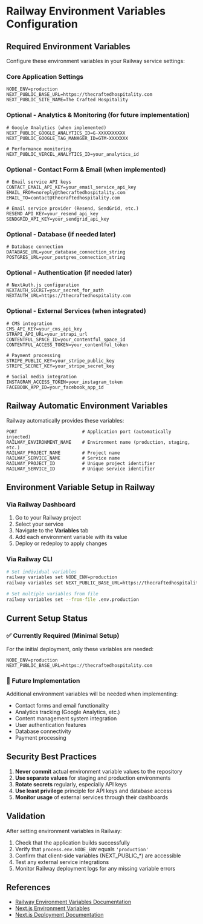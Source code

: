 # Railway Environment Variables Configuration

## Required Environment Variables

Configure these environment variables in your Railway service settings:

### Core Application Settings

```env
NODE_ENV=production
NEXT_PUBLIC_BASE_URL=https://thecraftedhospitality.com
NEXT_PUBLIC_SITE_NAME=The Crafted Hospitality
```

### Optional - Analytics & Monitoring (for future implementation)

```env
# Google Analytics (when implemented)
NEXT_PUBLIC_GOOGLE_ANALYTICS_ID=G-XXXXXXXXXX
NEXT_PUBLIC_GOOGLE_TAG_MANAGER_ID=GTM-XXXXXXX

# Performance monitoring
NEXT_PUBLIC_VERCEL_ANALYTICS_ID=your_analytics_id
```

### Optional - Contact Form & Email (when implemented)

```env
# Email service API keys
CONTACT_EMAIL_API_KEY=your_email_service_api_key
EMAIL_FROM=noreply@thecraftedhospitality.com
EMAIL_TO=contact@thecraftedhospitality.com

# Email service provider (Resend, SendGrid, etc.)
RESEND_API_KEY=your_resend_api_key
SENDGRID_API_KEY=your_sendgrid_api_key
```

### Optional - Database (if needed later)

```env
# Database connection
DATABASE_URL=your_database_connection_string
POSTGRES_URL=your_postgres_connection_string
```

### Optional - Authentication (if needed later)

```env
# NextAuth.js configuration
NEXTAUTH_SECRET=your_secret_for_auth
NEXTAUTH_URL=https://thecraftedhospitality.com
```

### Optional - External Services (when integrated)

```env
# CMS integration
CMS_API_KEY=your_cms_api_key
STRAPI_API_URL=your_strapi_url
CONTENTFUL_SPACE_ID=your_contentful_space_id
CONTENTFUL_ACCESS_TOKEN=your_contentful_token

# Payment processing
STRIPE_PUBLIC_KEY=your_stripe_public_key
STRIPE_SECRET_KEY=your_stripe_secret_key

# Social media integration
INSTAGRAM_ACCESS_TOKEN=your_instagram_token
FACEBOOK_APP_ID=your_facebook_app_id
```

## Railway Automatic Environment Variables

Railway automatically provides these variables:

```env
PORT                        # Application port (automatically injected)
RAILWAY_ENVIRONMENT_NAME    # Environment name (production, staging, etc.)
RAILWAY_PROJECT_NAME        # Project name
RAILWAY_SERVICE_NAME        # Service name
RAILWAY_PROJECT_ID          # Unique project identifier
RAILWAY_SERVICE_ID          # Unique service identifier
```

## Environment Variable Setup in Railway

### Via Railway Dashboard

1. Go to your Railway project
2. Select your service
3. Navigate to the **Variables** tab
4. Add each environment variable with its value
5. Deploy or redeploy to apply changes

### Via Railway CLI

```bash
# Set individual variables
railway variables set NODE_ENV=production
railway variables set NEXT_PUBLIC_BASE_URL=https://thecraftedhospitality.com

# Set multiple variables from file
railway variables set --from-file .env.production
```

## Current Setup Status

### ✅ Currently Required (Minimal Setup)

For the initial deployment, only these variables are needed:

```env
NODE_ENV=production
NEXT_PUBLIC_BASE_URL=https://thecraftedhospitality.com
```

### 🚧 Future Implementation

Additional environment variables will be needed when implementing:

- Contact forms and email functionality
- Analytics tracking (Google Analytics, etc.)
- Content management system integration
- User authentication features
- Database connectivity
- Payment processing

## Security Best Practices

1. **Never commit** actual environment variable values to the repository
2. **Use separate values** for staging and production environments
3. **Rotate secrets** regularly, especially API keys
4. **Use least privilege** principle for API keys and database access
5. **Monitor usage** of external services through their dashboards

## Validation

After setting environment variables in Railway:

1. Check that the application builds successfully
2. Verify that `process.env.NODE_ENV` equals `'production'`
3. Confirm that client-side variables (NEXT_PUBLIC_*) are accessible
4. Test any external service integrations
5. Monitor Railway deployment logs for any missing variable errors

## References

- [Railway Environment Variables Documentation](https://docs.railway.app/reference/variables)
- [Next.js Environment Variables](https://nextjs.org/docs/app/building-your-application/configuring/environment-variables)
- [Next.js Deployment Documentation](https://nextjs.org/docs/app/building-your-application/deploying) 